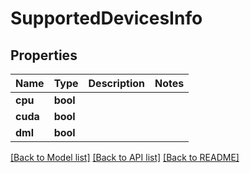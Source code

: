 # SupportedDevicesInfo

## Properties

| Name     | Type     | Description | Notes |
| -------- | -------- | ----------- | ----- |
| **cpu**  | **bool** |             |       |
| **cuda** | **bool** |             |       |
| **dml**  | **bool** |             |       |

[[Back to Model list]](../README.md#documentation-for-models)
[[Back to API list]](../README.md#documentation-for-api-endpoints)
[[Back to README]](../README.md)
